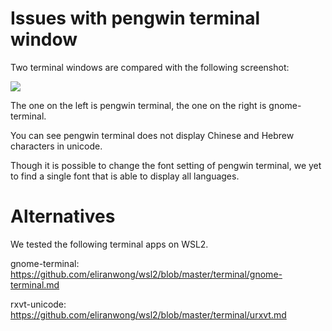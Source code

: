 # Issues with pengwin terminal window 

Two terminal windows are compared with the following screenshot:

<img src="screenshots/screenshot_compare_terminals.png">

The one on the left is pengwin terminal, the one on the right is gnome-terminal.

You can see pengwin terminal does not display Chinese and Hebrew characters in unicode.

Though it is possible to change the font setting of pengwin terminal, we yet to find a single font that is able to display all languages.

# Alternatives

We tested the following terminal apps on WSL2.

gnome-terminal: https://github.com/eliranwong/wsl2/blob/master/terminal/gnome-terminal.md

rxvt-unicode: https://github.com/eliranwong/wsl2/blob/master/terminal/urxvt.md
